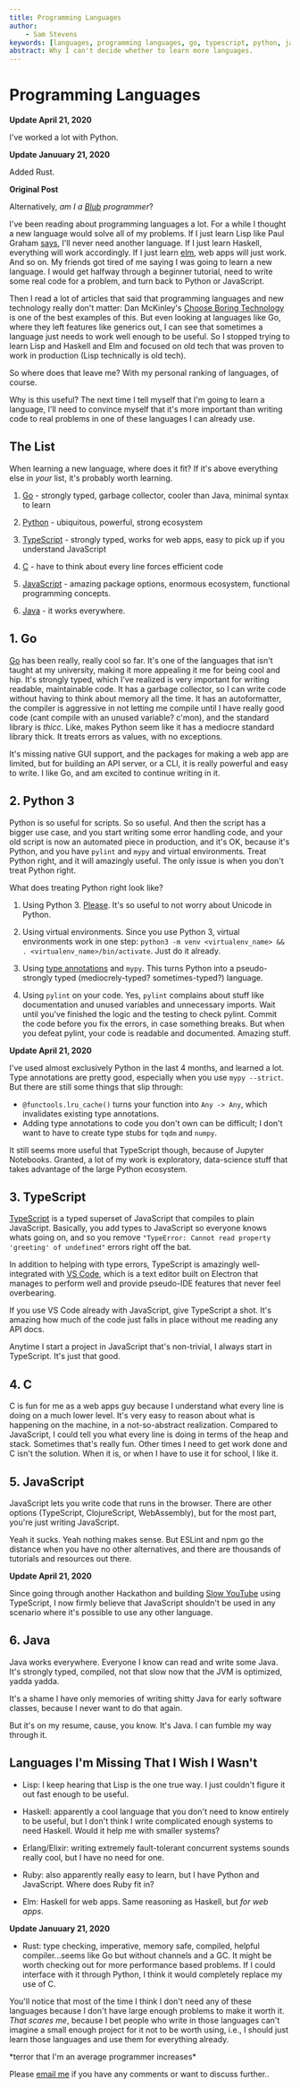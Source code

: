 ```yaml
---
title: Programming Languages
author:
    - Sam Stevens
keywords: [languages, programming languages, go, typescript, python, javascript, java, lisp, haskell, c, elm, erlang, rust]
abstract: Why I can't decide whether to learn more languages.
---
```


# Programming Languages

**Update April 21, 2020**

I've worked a lot with Python.

**Update Januuary 21, 2020**

Added Rust.

**Original Post**

Alternatively, *am I a [Blub](http://www.paulgraham.com/avg.html) programmer*?

I've been reading about programming languages a lot. For a while I thought a new language would solve all of my problems. If I just learn Lisp like Paul Graham [says](http://www.paulgraham.com/iflisp.html), I'll never need another language. If I just learn Haskell, everything will work accordingly. If I just learn [elm](https://elm-lang.org/), web apps will just work. And so on. My friends got tired of me saying I was going to learn a new language. I would get halfway through a beginner tutorial, need to write some real code for a problem, and turn back to Python or JavaScript. 

Then I read a lot of articles that said that programming languages and new technology really don't matter: Dan McKinley's [Choose Boring Technology](https://mcfunley.com/choose-boring-technology) is one of the best examples of this. But even looking at languages like Go, where they left features like generics out, I can see that sometimes a language just needs to work well enough to be useful. So I stopped trying to learn Lisp and Haskell and Elm and focused on old tech that was proven to work in production (Lisp technically is old tech). 

So where does that leave me? With my personal ranking of languages, of course. 

Why is this useful? The next time I tell myself that I'm going to learn a language, I'll need to convince myself that it's more important than writing code to real problems in one of these languages I can already use.

## The List

When learning a new language, where does it fit? If it's above everything else in *your* list, it's probably worth learning. 

1. [Go](#go) - strongly typed, garbage collector, cooler than Java, minimal syntax to learn

2. [Python](#python) - ubiquitous, powerful, strong ecosystem

3. [TypeScript](#typescript) - strongly typed, works for web apps, easy to pick up if you understand JavaScript

4. [C](#c) - have to think about every line forces efficient code  

5. [JavaScript](#javascript) - amazing package options, enormous ecosystem, functional programming concepts. 

6. [Java](#java) - it works everywhere.

## 1. Go

[Go](https://golang.org/) has been really, really cool so far. It's one of the languages that isn't taught at my university, making it more appealing it me for being cool and hip. It's strongly typed, which I've realized is very important for writing readable, maintainable code. It has a garbage collector, so I can write code without having to think about memory all the time. It has an autoformatter, the compiler is aggressive in not letting me compile until I have really good code (cant compile with an unused variable? c'mon), and the standard library is *thicc*. Like, makes Python seem like it has a mediocre standard library thick. It treats errors as values, with no exceptions.

It's missing native GUI support, and the packages for making a web app are limited, but for building an API server, or a CLI, it is really powerful and easy to write. I like Go, and am excited to continue writing in it.

## 2. Python 3

Python is so useful for scripts. So so useful. And then the script has a bigger use case, and you start writing some error handling code, and your old script is now an automated piece in production, and it's OK, because it's Python, and you have `pylint` and `mypy` and virtual environments. Treat Python right, and it will amazingly useful. The only issue is when you don't treat Python right. 

What does treating Python right look like?

1. Using Python 3. [Please](https://pythonclock.org/). It's so useful to not worry about Unicode in Python.

2. Using virtual environments. Since you use Python 3, virtual environments work in one step: `python3 -m venv <virtualenv_name> && . <virtualenv_name>/bin/activate`. Just do it already.

3. Using [type annotations](https://docs.python.org/3/library/typing.html) and `mypy`. This turns Python into a pseudo-strongly typed (mediocrely-typed? sometimes-typed?) language.

4. Using `pylint` on your code. Yes, `pylint` complains about stuff like documentation and unused variables and unnecessary imports. Wait until you've finished the logic and the testing to check pylint. Commit the code before you fix the errors, in case something breaks. But when you defeat pylint, your code is readable and documented. Amazing stuff.

**Update April 21, 2020**

I've used almost exclusively Python in the last 4 months, and learned a lot. Type annotations are pretty good, especially when you use `mypy --strict`. But there are still some things that slip through:

* `@functools.lru_cache()` turns your function into `Any -> Any`, which invalidates existing type annotations.
* Adding type annotations to code you don't own can be difficult; I don't want to have to create type stubs for `tqdm` and `numpy`.

It still seems more useful that TypeScript though, because of Jupyter Notebooks. Granted, a lot of my work is exploratory, data-science stuff that takes advantage of the large Python ecosystem.

## 3. TypeScript

[TypeScript](https://www.typescriptlang.org/) is a typed superset of JavaScript that compiles to plain JavaScript. Basically, you add types to JavaScript so everyone knows whats going on, and so you remove `"TypeError: Cannot read property 'greeting' of undefined"` errors right off the bat. 

In addition to helping with type errors, TypeScript is amazingly well-integrated with [VS Code](https://code.visualstudio.com/), which is a text editor built on Electron that manages to perform well and provide pseudo-IDE features that never feel overbearing. 

If you use VS Code already with JavaScript, give TypeScript a shot. It's amazing how much of the code just falls in place without me reading any API docs. 

Anytime I start a project in JavaScript that's non-trivial, I always start in TypeScript. It's just that good.

## 4. C

C is fun for me as a web apps guy because I understand what every line is doing on a much lower level. It's very easy to reason about what is happening on the machine, in a not-so-abstract realization. Compared to JavaScript, I could tell you what every line is doing in terms of the heap and stack. Sometimes that's really fun. Other times I need to get work done and C isn't the solution. When it is, or when I have to use it for school, I like it.

## 5. JavaScript

JavaScript lets you write code that runs in the browser. There are other options (TypeScript, ClojureScript, WebAssembly), but for the most part, you're just writing JavaScript. 

Yeah it sucks. Yeah nothing makes sense. But ESLint and npm go the distance when you have no other alternatives, and there are thousands of tutorials and resources out there. 

**Update April 21, 2020**

Since going through another Hackathon and building [Slow YouTube](https://github.com/samuelstevens/slow-youtube) using TypeScript, I now firmly believe that JavaScript shouldn't be used in any scenario where it's possible to use any other language.

## 6. Java

Java works everywhere. Everyone I know can read and write some Java. It's strongly typed, compiled, not that slow now that the JVM is optimized, yadda yadda. 

It's a shame I have only memories of writing shitty Java for early software classes, because I never want to do that again. 

But it's on my resume, cause, you know. It's Java. I can fumble my way through it.

## Languages I'm Missing That I Wish I Wasn't

* Lisp: I keep hearing that Lisp is the one true way. I just couldn't figure it out fast enough to be useful.

* Haskell: apparently a cool language that you don't need to know entirely to be useful, but I don't think I write complicated enough systems to need Haskell. Would it help me with smaller systems?

* Erlang/Elixir: writing extremely fault-tolerant concurrent systems sounds really cool, but I have no need for one. 

* Ruby: also apparently really easy to learn, but I have Python and JavaScript. Where does Ruby fit in?

* Elm: Haskell for web apps. Same reasoning as Haskell, but *for web apps*.

**Update Januuary 21, 2020**

* Rust: type checking, imperative, memory safe, compiled, helpful compiler...seems like Go but without channels and a GC. It might be worth checking out for more performance based problems. If I could interface with it through Python, I think it would completely replace my use of C. 

You'll notice that most of the time I think I don't need any of these languages because I don't have large enough problems to make it worth it. *That scares me*, because I bet people who write in those languages can't imagine a small enough project for it not to be worth using, i.e., I should just learn those languages and use them for everything already.

\*terror that I'm an average programmer increases\*

Please [email me](mailto:samuel.robert.stevens@gmail.com) if you have any comments or want to discuss further..